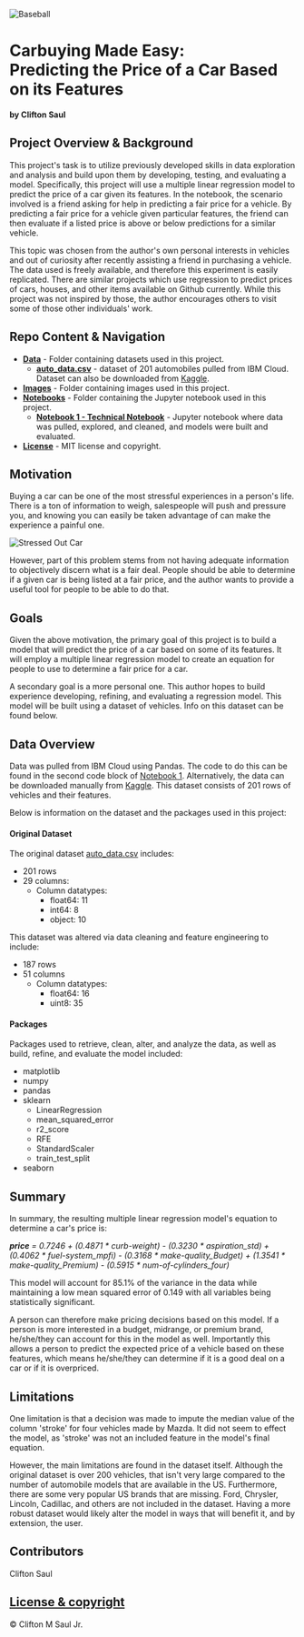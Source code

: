 ![Baseball](https://www.goodfreephotos.com/albums/united-states/pennsylvania/pittsburgh/pittsburgh-pirates.jpg)

# Carbuying Made Easy: <br>Predicting the Price of a Car Based on its Features 
<b>by Clifton Saul</b>

## Project Overview & Background

This project's task is to utilize previously developed skills in data exploration and analysis and build upon them by developing, testing, and evaluating a model. Specifically, this project will use a multiple linear regression model to predict the price of a car given its features. In the notebook, the scenario involved is a friend asking for help in predicting a fair price for a vehicle. By predicting a fair price for a vehicle given particular features, the friend can then evaluate if a listed price is above or below predictions for a similar vehicle.

This topic was chosen from the author's own personal interests in vehicles and out of curiosity after recently assisting a friend in purchasing a vehicle. The data used is freely available, and therefore this experiment is easily replicated. There are similar projects which use regression to predict prices of cars, houses, and other items available on Github currently. While this project was not inspired by those, the author encourages others to visit some of those other individuals' work.


## Repo Content & Navigation

* <b>[Data](https://github.com/cmszip/DATA601-Project1-Regression/tree/main/Data)</b> - Folder containing datasets used in this project.
  * <b>[auto_data.csv](https://github.com/cmszip/DATA601-Project1-Regression/blob/main/Data/auto_data.csv)</b> - dataset of 201 automobiles pulled from IBM Cloud. Dataset can also be downloaded from [Kaggle](https://www.kaggle.com/statsakash/used-car-price-prediction).
* <b>[Images](https://github.com/cmszip/DATA601-Project1-Regression/tree/main/Images)</b> - Folder containing images used in this project.
* <b>[Notebooks](https://github.com/cmszip/DATA601-Project1-Regression/tree/main/Notebooks)</b> - Folder containing the Jupyter notebook used in this project.
  * <b>[Notebook 1 - Technical Notebook](https://github.com/cmszip/DATA601-Project1-Regression/blob/main/Notebooks/Notebook%201%20-%20Technical%20Notebook%20-%20Cleaned.ipynb)</b> - Jupyter notebook where data was pulled, explored, and cleaned, and models were built and evaluated. 
* <b>[License](https://github.com/cmszip/DATA601-Project1-Regression/blob/main/LICENSE)</b> - MIT license and copyright.

## Motivation

Buying a car can be one of the most stressful experiences in a person's life. There is a ton of information to weigh, salespeople will push and pressure you, and knowing you can easily be taken advantage of can make the experience a painful one.

![Stressed Out Car](https://www.confused.com/-/media/confused/articles/article-content-images/car-insurance/driving-stress-main.jpg?la=en-gb&hash=FD620795484988910AC1E8C32C671B2AF49C880B)

However, part of this problem stems from not having adequate information to objectively discern what is a fair deal. People should be able to determine if a given car is being listed at a fair price, and the author wants to provide a useful tool for people to be able to do that.

## Goals

Given the above motivation, the primary goal of this project is to build a model that will predict the price of a car based on some of its features. It will employ a multiple linear regression model to create an equation for people to use to determine a fair price for a car.

A secondary goal is a more personal one. This author hopes to build experience developing, refining, and evaluating a regression model. This model will be built using a dataset of vehicles. Info on this dataset can be found below.


## Data Overview

Data was pulled from IBM Cloud using Pandas. The code to do this can be found in the second code block of [Notebook 1](https://github.com/cmszip/DATA601-Project1-Regression/blob/main/Notebooks/Notebook%201%20-%20Technical%20Notebook.ipynb). Alternatively, the data can be downloaded manually from [Kaggle](https://www.kaggle.com/statsakash/used-car-price-prediction). This dataset consists of 201 rows of vehicles and their features.

Below is information on the dataset and the packages used in this project:

#### Original Dataset 
The original dataset [auto_data.csv](https://github.com/cmszip/DATA601-Project1-Regression/blob/main/Data/auto_data.csv) includes:
  * 201 rows
  * 29 columns:
    * Column datatypes:
      * float64: 11
      * int64: 8
      * object: 10
 
 This dataset was altered via data cleaning and feature engineering to include:
  * 187 rows
  * 51 columns
    * Column datatypes:
      * float64: 16
      * uint8: 35
      
#### Packages
Packages used to retrieve, clean, alter, and analyze the data, as well as build, refine, and evaluate the model included:
  * matplotlib
  * numpy
  * pandas
  * sklearn
    * LinearRegression
    * mean_squared_error
    * r2_score
    * RFE
    * StandardScaler
    * train_test_split
  * seaborn
 
## Summary

In summary, the resulting multiple linear regression model's equation to determine a car's price is:

<i><b>price</b> = 0.7246 + (0.4871 * curb-weight) - (0.3230 * aspiration_std) + (0.4062 * fuel-system_mpfi) - (0.3168 * make-quality_Budget) + (1.3541 * make-quality_Premium) - (0.5915 * num-of-cylinders_four)</i>

This model will account for 85.1% of the variance in the data while maintaining a low mean squared error of 0.149 with all variables being statistically significant.

A person can therefore make pricing decisions based on this model. If a person is more interested in a budget, midrange, or premium brand, he/she/they can account for this in the model as well. Importantly this allows a person to predict the expected price of a vehicle based on these features, which means he/she/they can determine if it is a good deal on a car or if it is overpriced.  

## Limitations
One limitation is that a decision was made to impute the median value of the column 'stroke' for four vehicles made by Mazda. It did not seem to effect the model, as 'stroke' was not an included feature in the model's final equation.

However, the main limitations are found in the dataset itself. Although the original dataset is over 200 vehicles, that isn't very large compared to the number of automobile models that are available in the US. Furthermore, there are some very popular US brands that are missing. Ford, Chrysler, Lincoln, Cadillac, and others are not included in the dataset. Having a more robust dataset would likely alter the model in ways that will benefit it, and by extension, the user.

## Contributors

Clifton Saul

## [License & copyright](https://github.com/cmszip/DATA601-Project1-Regression/blob/main/LICENSE) 

© Clifton M Saul Jr.
